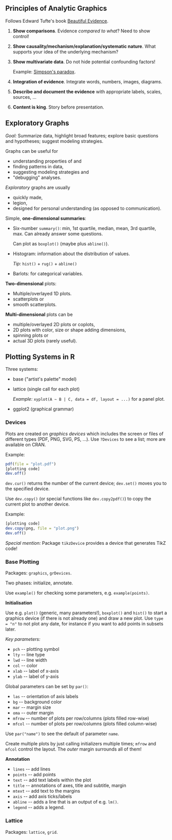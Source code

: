 ## Principles of Analytic Graphics

Follows Edward Tufte's book [Beautiful Evidence](https://www.edwardtufte.com/tufte/books_be).

 1. **Show comparisons**. Evidence *compared to what*? 
    Need to show control!
    
 2. **Show causality/mechanism/explanation/systematic nature**.
    What supports your idea of the underlying mechanism? 
    
 3. **Show multivariate data**. Do not hide potential confounding factors!
 
      Example: [Simpson's paradox](https://en.wikipedia.org/wiki/Simpson's_paradox).
    
 4. **Integration of evidence**. Integrate words, numbers, images, diagrams.
    
 5. **Describe and document the evidence** with appropriate labels, scales, sources, ...
 
 6. **Content is king**. Story before presentation.
 
 
 
## Exploratory Graphs

*Goal:* 
Summarize data, highlight broad features; 
explore basic questions and hypotheses; 
suggest modeling strategies.
 
Graphs can be useful for

 * understanding properties of and
 * finding patterns in data,
 * suggesting modeling strategies and
 * "debugging" analyses.
 
 *Exploratory* graphs are usually
 
  * quickly made,
  * legion,
  * designed for personal understanding (as opposed to communication).
  
  
Simple, **one-dimensional summaries**:

 * Six-number `summary()`: min, 1st quartile, median, mean, 3rd quartile, max.
   Can already answer some questions.
   
   Can plot as `boxplot()` (maybe plus `abline()`).
 * Histogram: information about the distribution of values.
 
   *Tip:* `hist()` + `rug()` + `abline()`
   
 * Barlots: for categorical variables.
 
 
**Two-dimensional** plots:

 * Multiple/overlayed 1D plots.
 * scatterplots or
 * smooth scatterplots.
 
**Multi-dimensional** plots can be

 * multiple/overlayed 2D plots or coplots,
 * 2D plots with color, size or shape adding dimensions,
 * spinning plots or
 * actual 3D plots (rarely useful).
 
 
 
## Plotting Systems in R
 
Three systems: 

 * base ("artist's palette" model)
 * lattice (single call for each plot)
 
    *Example:* `xyplot(A ~ B | C, data = df, layout = ...)` for a panel plot.
 * ggplot2 (graphical grammar)
 
 
### Devices

Plots are created on *graphics devices* which includes the screen or 
files of different types (PDF, PNG, SVG, PS, ...).
Use `?Devices` to see a list; more are available on CRAN.

Example:

```R
pdf(file = "plot.pdf")
[plotting code]
dev.off()
```

`dev.cur()` returns the number of the current device; `dev.set()` moves you
to the specified device.

Use `dev.copy()` (or special functions like `dev.copy2pdf()`) to copy the current
plot to another device.

Example:

```R
[plotting code]
dev.copy(png, file = "plot.png")
dev.off()
```

*Special mention:* Package `tikzDevice` provides a device that generates
TikZ code!
 
### Base Plotting

Packages: `graphics`, `grDevices`.

Two phases: initialize, annotate.

Use `example()` for checking some parameters, e.g. `example(points)`.

**Initialisation**

Use e.g. `plot()` (generic, many parameters!), `boxplot()` and `hist()` 
to start a graphics device (if there is not already one) and draw a new plot.
Use `type = "n"` to not plot any date, for instance if you want to 
add points in subsets later.

*Key parameters:* 

 * `pch` -- plotting symbol 
 * `lty` -- line type
 * `lwd` -- line width
 * `col` -- color
 * `xlab` -- label of x-axis
 * `ylab` -- label of y-axis
 
Global parameters can be set by `par()`:

 * `las` -- orientation of axis labels
 * `bg` -- background color
 * `mar` -- margin size
 * `oma` -- outer margin
 * `mfrow` -- number of plots per row/columns (plots filled row-wise)
 * `mfcol` -- number of plots per row/columns (plots filled column-wise)
 
Use `par("name")` to see the default of parameter `name`.

Create multiple plots by just calling initializers multiple times; 
`mfrow` and `mfcol` control the layout.
The *outer* margin surrounds all of them!

**Annotation**

 * `lines` -- add lines
 * `points` -- add points
 * `text` -- add text labels within the plot
 * `title` -- annotations of axes, title and subtitle, margin
 * `mtext` -- add text to the margins
 * `axis` -- add axis ticks/labels
 * `abline` -- adds a line that is an output of e.g. `lm()`.
 * `legend` -- adds a legend.

### Lattice

Packages: `lattice`, `grid`.
